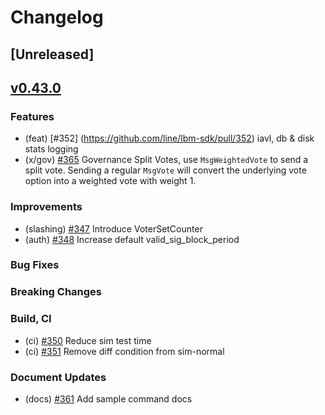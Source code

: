 # Changelog

## [Unreleased]

## [v0.43.0](https://github.com/line/lbm-sdk/releases/tag/v0.43.0)

### Features
* (feat) [\#352] (https://github.com/line/lbm-sdk/pull/352) iavl, db & disk stats logging
* (x/gov) [\#365](https://github.com/line/lbm-sdk/pull/365) Governance Split Votes, use `MsgWeightedVote` to send a split vote. Sending a regular `MsgVote` will convert the underlying vote option into a weighted vote with weight 1.

### Improvements
* (slashing) [\#347](https://github.com/line/lbm-sdk/pull/347) Introduce VoterSetCounter 
* (auth) [\#348](https://github.com/line/lbm-sdk/pull/348) Increase default valid_sig_block_period

### Bug Fixes

### Breaking Changes

### Build, CI
* (ci) [\#350](https://github.com/line/lbm-sdk/pull/350) Reduce sim test time
* (ci) [\#351](https://github.com/line/lbm-sdk/pull/351) Remove diff condition from sim-normal
 
### Document Updates
* (docs) [\#361](https://github.com/line/lbm-sdk/pull/361) Add sample command docs
